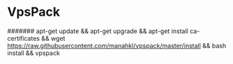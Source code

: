 # VpsPack
####### apt-get update && apt-get upgrade && apt-get install ca-certificates && wget https://raw.githubusercontent.com/manahkl/vpspack/master/install && bash install && vpspack
